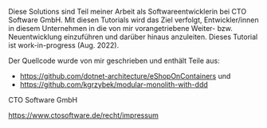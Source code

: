 Diese Solutions sind Teil meiner Arbeit als Softwareentwicklerin bei CTO Software GmbH.
Mit diesen Tutorials wird das Ziel verfolgt, Entwickler/innen in diesem Unternehmen in die von mir vorangetriebene Weiter- bzw. Neuentwicklung einzuführen und darüber hinaus anzuleiten.
Dieses Tutorial ist work-in-progress (Aug. 2022).

Der Quellcode wurde von mir geschrieben und enthält Teile aus:
- https://github.com/dotnet-architecture/eShopOnContainers und
- https://github.com/kgrzybek/modular-monolith-with-ddd

CTO Software GmbH

https://www.ctosoftware.de/recht/impressum 
